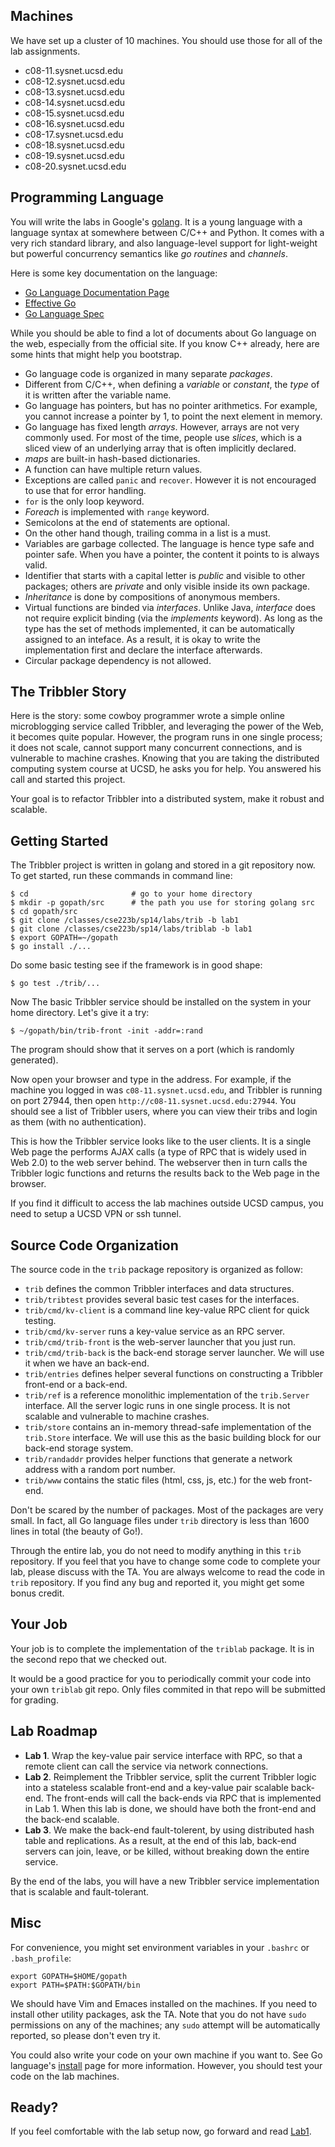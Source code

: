 ## Machines

We have set up a cluster of 10 machines. You should use those for
all of the lab assignments.

- c08-11.sysnet.ucsd.edu
- c08-12.sysnet.ucsd.edu
- c08-13.sysnet.ucsd.edu
- c08-14.sysnet.ucsd.edu
- c08-15.sysnet.ucsd.edu
- c08-16.sysnet.ucsd.edu
- c08-17.sysnet.ucsd.edu
- c08-18.sysnet.ucsd.edu
- c08-19.sysnet.ucsd.edu
- c08-20.sysnet.ucsd.edu

## Programming Language

You will write the labs in Google's [golang](http://golang.org).  It
is a young language with a language syntax at somewhere between C/C++
and Python. It comes with a very rich standard library, and also
language-level support for light-weight but powerful concurrency
semantics like *go routines* and *channels*.

Here is some key documentation on the language:

- [Go Language Documentation Page](http://golang.org/doc/)
- [Effective Go](http://golang.org/doc/effective_go.html)
- [Go Language Spec](http://golang.org/ref/spec)

While you should be able to find a lot of documents about Go language
on the web, especially from the official site. If you know C++
already, here are some hints that might help you bootstrap.

- Go language code is organized in many separate *packages*.
- Different from C/C++, when defining a *variable* or *constant*, the
  *type* of it is written after the variable name.
- Go language has pointers, but has no pointer
  arithmetics. For example, you cannot increase a pointer by 1, to
  point the next element in memory.
- Go language has fixed length *arrays*.
  However, arrays are not very commonly used.  For most of the time,
  people use *slices*, which is a sliced view of an underlying array
  that is often implicitly declared.
- *maps* are built-in hash-based dictionaries.
- A function can have multiple return values.
- Exceptions are called `panic` and `recover`. However it is not
  encouraged to use that for error handling.
- `for` is the only loop keyword.
- *Foreach* is implemented with `range` keyword.
- Semicolons at the end of statements are optional.
- On the other hand though, trailing comma in a list is a must.
- Variables are garbage collected. The language is hence
  type safe and pointer safe. When you have a pointer,
  the content it points to is always
  valid.
- Identifier that starts with
  a capital letter is *public* and visible to other packages; others
  are *private* and only visible inside its own package.
- *Inheritance* is done by compositions of anonymous members.
- Virtual functions are binded via *interfaces*. Unlike Java,
  *interface* does not require explicit binding (via the *implements*
  keyword). As long as the type has the set of methods implemented, it
  can be automatically assigned to an inteface. As a result, it is
  okay to write the implementation first and declare the interface
  afterwards.
- Circular package dependency is not allowed.

## The Tribbler Story

Here is the story: some cowboy programmer wrote a
simple online microblogging service called Tribbler, and leveraging
the power of the Web, it becomes quite popular. However,
the program runs in one single process; it does not scale,
cannot support many concurrent connections,
and is vulnerable to machine crashes. Knowing that you
are taking the distributed computing system course at UCSD, he asks
you for help. You answered his call and started this project.

Your goal is to refactor Tribbler into a distributed system,
make it robust and scalable.

## Getting Started

The Tribbler project is written in golang and stored in a git
repository now. To get started, run these commands in command line:

```
$ cd                       # go to your home directory
$ mkdir -p gopath/src      # the path you use for storing golang src
$ cd gopath/src
$ git clone /classes/cse223b/sp14/labs/trib -b lab1
$ git clone /classes/cse223b/sp14/labs/triblab -b lab1
$ export GOPATH=~/gopath
$ go install ./...
```

Do some basic testing see if the framework is in good shape:

```
$ go test ./trib/...
```

Now The basic Tribbler service should be installed on
the system in your home directory. Let's give it a try:

```
$ ~/gopath/bin/trib-front -init -addr=:rand
```

The program should show that it serves on a port (which is randomly
generated).

Now open your browser and type in the address. For example, if the
machine you logged in was `c08-11.sysnet.ucsd.edu`, and Tribbler is
running on port 27944, then open `http://c08-11.sysnet.ucsd.edu:27944`.  You should see a list of Tribbler users, where you can view their tribs and login as them (with no authentication).

This is how the Tribbler service looks like to the user clients.
It is a single Web page the performs AJAX calls (a type of RPC
that is widely used in Web 2.0) to the web server behind. The
webserver then in turn calls the Tribbler logic functions
and returns the results back to the Web page in the
browser.

If you find it difficult to access the lab machines outside UCSD
campus, you need to setup a UCSD VPN or ssh tunnel.

## Source Code Organization

The source code in the `trib` package repository is organized as follow:

- `trib` defines the common Tribbler interfaces and data structures.
- `trib/tribtest` provides several basic test cases for the
  interfaces.
- `trib/cmd/kv-client` is a command line key-value RPC client
  for quick testing.
- `trib/cmd/kv-server` runs a key-value service as an RPC server.
- `trib/cmd/trib-front` is the web-server launcher that you just run.
- `trib/cmd/trib-back` is the back-end storage server launcher. We
  will use it when we have an back-end.
- `trib/entries` defines helper several functions on
  constructing a Tribbler front-end or a back-end.
- `trib/ref` is a reference monolithic implementation of the
  `trib.Server` interface. All the server logic runs in one single process.
  It is not scalable and vulnerable to machine crashes.
- `trib/store` contains an in-memory thread-safe implementation of the
  `trib.Store` interface. We will use this as
  the basic building block for our back-end storage system.
- `trib/randaddr` provides helper functions that generate a network
  address with a random port number.
- `trib/www` contains the static files (html, css, js, etc.) for the
  web front-end.

Don't be scared by the number of packages. Most of the packages are
very small. In fact, all Go language files under `trib` directory is
less than 1600 lines in total (the beauty of Go!).

Through the entire lab, you do not need to modify anything in this
`trib` repository. If you feel that you have to change some code to
complete your lab, please discuss with the TA. You are always welcome
to read the code in `trib` repository. If you find any bug and
reported it, you might get some bonus credit.

## Your Job

Your job is to complete the implementation of the `triblab` package.
It is in the second repo that we checked out.

It would be a good practice for you to periodically commit your code
into your own `triblab` git repo. Only files commited in that repo
will be submitted for grading.  

## Lab Roadmap

- **Lab 1**. Wrap the key-value pair service interface with RPC, so
  that a remote client can call the service via network connections.
- **Lab 2**. Reimplement the Tribbler service, split the current
  Tribbler logic into a stateless scalable front-end and a key-value
  pair scalable back-end. The front-ends will call the back-ends via
  RPC that is implemented in Lab 1. When this lab is done, we should
  have both the front-end and the back-end scalable.
- **Lab 3**. We make the back-end fault-tolerent, by using distributed
  hash table and replications. As a result, at the end of this lab,
  back-end servers can join, leave, or be killed, without breaking
  down the entire service.

By the end of the labs, you will have a new Tribbler service
implementation that is scalable and fault-tolerant.

## Misc

For convenience, you might set environment variables in your `.bashrc`
or `.bash_profile`:

```
export GOPATH=$HOME/gopath
export PATH=$PATH:$GOPATH/bin
```

We should have Vim and Emaces installed on the machines. If you need
to install other utility packages, ask the TA. Note that you do not
have `sudo` permissions on any of the machines; any `sudo` attempt
will be automatically reported, so please don't even try it.

You could also write your code on your own machine if you want to.
See Go language's [install](http://golang.org/doc/install) page for
more information. However, you should test your code on the lab
machines.

## Ready?

If you feel comfortable with the lab setup now,
go forward and read [Lab1](./lab1.html).
